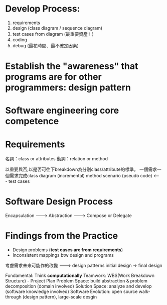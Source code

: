 # Develop Process:
1. requirements
2. design (class diagram / sequence diagram)
3. test cases from diagram (最重要資產！)
4. coding
5. debug (最花時間、最不確定因素)

# Establish the "awareness" that programs are for other programmers: design pattern
# Software engineering core competence

# Requirements
名詞：class or attributes
動詞：relation or method

以重要與否;以是否可往下breakdown為分別class/attribute的標準。
一個需求一個需求完成class diagram (incremental)
method scenario (pseudo code) <--- test cases

# Software Design Process
Encapsulation ---> Abstraction ---> Compose or Delegate

# Findings from the Practice
- Design problems (**test cases are from requirements**)
- Inconsistent mappings btw design and programs

考慮需求未來可能作的改變 ---> design patterns
initial design -> final design

Fundamental: Think **computationally**
Teamwork: WBS(Work Breakdown Structure) - Project Plan
Problem Space: build abstraction & problem decomposition (domain involved)
Solution Space: analyze and develop (software knowledge involved)
Software Evolution: open source walk-through (design pattern), large-scale desgin
